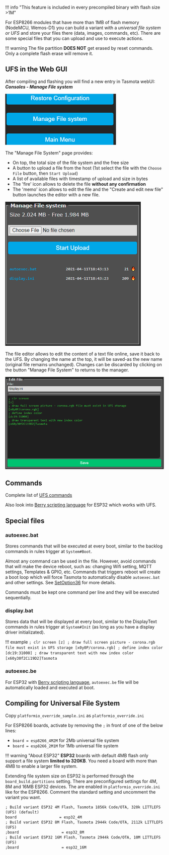 !!! info "This feature is included in every precompiled binary with flash size >1M"

For ESP8266 modules that have more than 1MB of flash memory (NodeMCU, Wemos-D1) you can build a variant 
with a _universal file system or UFS_ and store your files there (data, images, commands, etc).
There are some special files that you can upload and use to execute actions.

!!! warning
    The file partition **DOES NOT** get erased by reset commands. Only a complete flash erase will remove it.

## UFS in the Web GUI

After compiling and flashing you will find a new entry in Tasmota webUI: ***Consoles - Manage File system***

![Manage File System button](_media/ufs_menu_manage.png)

The "Manage File System" page provides:

* On top, the total size of the file system and the free size
* A button to upload a file from the host (1st select the file with the `Choose File` button, then `Start Upload`)
* A list of available files with timestamp of upload and size in bytes
* The 'fire' icon allows to delete the file **without any confirmation**
* The 'memo' icon allows to edit the file and the "Create and edit new file"
button launches the editor with a new file.

![Manage File System page](_media/ufs_manage_file_system.png)

The file editor allows to edit the content of a text file online, save it back to the UFS. 
By changing the name at the top, it will be saved-as the new name (original file remains unchanged).
Changes can be discarded by clicking on the button "Manage File System" to returns to the manager.

![File editor](_media/ufs_file_editor.png)

## Commands
Complete list of [UFS commands](Commands#ufs)

Also look into [Berry scripting language](Berry.md#loading-code-from-filesystem) for ESP32 which works with UFS.

## Special files

### autoexec.bat

Stores commands that will be executed at every boot, similar to the backlog commands in rules trigger at `System#Boot`. 

Almost any command can be used in the file. However, avoid commands that will make the device reboot, 
such as: changing Wifi setting, MQTT settings, Templates & GPIO, etc. Commands that triggers reboot
will create a boot loop which will force Tasmota to automatically disable `autoexec.bat` and other settings.
See [SetOption36](Commands#setoption36) for more details.

Commands must be kept one command per line and they will be executed sequentially.

### display.bat

Stores data that will be displayed at every boot, similar to the DisplayText commands in rules trigger at `System#Init` (as long as you have a display driver initializated).

!!! example
    ```
    ; clr screen
    [z]
    ; draw full screen picture - corona.rgb file must exist in UFS storage
    [x0y0P/corona.rgb]
    ; define index color
    [dc19:31000]
    ; draw transparent text with new index color
    [x60y30f2Ci19D2]Tasmota
    ```

### autoexec.be

For ESP32 with [Berry scripting language](Berry.md), `autoexec.be` file will be automatically loaded and executed at boot.

## Compiling for Universal File System

Copy `platformio_override_sample.ini` as `platformio_override.ini`

For ESP8266 boards, activate by removing the `;` in front of one of the below lines:

* `board = esp8266_4M2M` for 2Mb universal file system    
* `board = esp8266_2M1M` for 1Mb universal file system


!!! warning "About ESP32"
    **ESP32** boards with default 4MB flash only support a file system **limited to 320KB**. You need a board with more 
    than 4MB to enable a larger file system.

Extending file system size on ESP32 is performed through the `board_build.partitions` setting. 
There are preconfigured settings for 4M, 8M and 16MB ESP32 devices. The are enabled in `platformio_override.ini`
like for the ESP8266. Comment the standard setting and uncomment the variant you want.

```
; Build variant ESP32 4M Flash, Tasmota 1856k Code/OTA, 320k LITTLEFS (UFS) (default)
board                   = esp32_4M
; Build variant ESP32 8M Flash, Tasmota 2944k Code/OTA, 2112k LITTLEFS (UFS)
;board                   = esp32_8M
; Build variant ESP32 16M Flash, Tasmota 2944k Code/OTA, 10M LITTLEFS (UFS)
;board                   = esp32_16M
```

